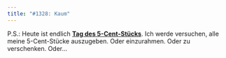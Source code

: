 ```yaml
---
title: "#1328: Kaum"
---
```


P.S.: 
Heute ist endlich <a href="http://www.fonflatter.de/kalender"><strong>Tag des 5-Cent-Stücks</strong></a>. Ich werde versuchen, alle meine 5-Cent-Stücke auszugeben. Oder einzurahmen. Oder zu verschenken. Oder...

